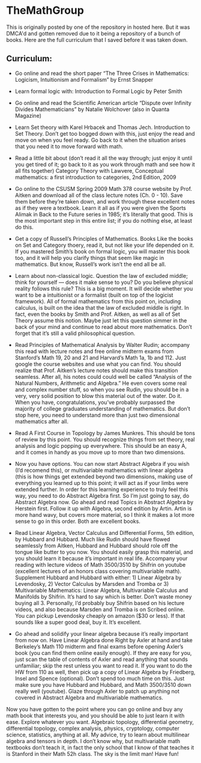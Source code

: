 # TheMathGroup

This is originally posted by one of the repository in hosted here. But it was DMCA'd and gotten removed due to it being a repository of a bunch of books. Here are the full curriculum that I saved before it was taken down.

## Curriculum:
* Go online and read the short paper “The Three Crises in Mathematics: Logicism, Intuitionism and Formalism” by Ernst Snapper

* Learn formal logic with: Introduction to Formal Logic by Peter Smith

* Go online and read the Scientific American article “Dispute over Infinity Divides Mathematicians” by Natalie Wolchover (also in Quanta Magazine)

* Learn Set theory with Karel Hrbacek and Thomas Jech. Introduction to Set Theory. Don’t get too bogged down with this, just enjoy the read and move on when you feel ready. Go back to it when the situation arises that you need it to move forward with math.

* Read a little bit about (don’t read it all the way through; just enjoy it until you get tired of it; go back to it as you work through math and see how it all fits together) Category Theory with Lawvere, Conceptual mathematics: a first introduction to categories, 2nd Edition, 2009

* Go online to the CSUSM Spring 2009 Math 378 course website by Prof. Aitken and download all of the class lecture notes (Ch. 0 - 10). Save them before they’re taken down, and work through these excellent notes as if they were a textbook. Learn it all as if you were given the Sports Alimak in Back to the Future series in 1985; it’s literally that good. This is the most important step in this entire list; if you do nothing else, at least do this.

* Get a copy of Russell’s Principles of Mathematics. Books Like the books on Set and Category thoery, read it, but not like your life depended on it. If you mastered Smith’s book on formal logic, you will master this book too, and it will help you clarify things that seem like magic in mathematics. But know, Russell’s work isn’t the end all be all.

* Learn about non-classical logic. Question the law of excluded middle; think for yourself — does it make sense to you? Do you believe physical reality follows this rule? This is a big moment. It will decide whether you want to be a intuitionist or a formalist (built on top of the logicist framework). All of formal mathematics from this point on, including calculus, is built on the idea that the law of excluded middle is right. In fact, even the books by Smith and Prof. Aitken, as well as all of Set Theory assume this notion. Maybe just let this question simmer in the back of your mind and continue to read about more mathematics. Don’t forget that it’s still a valid philosophical question.

* Read Principles of Mathematical Analysis by Walter Rudin; accompany this read with lecture notes and free online midterm exams from Stanford’s Math 19, 20 and 21 and Harvard’s Math 1a, 1b and 112. Just google the course websites and use what you can find. You should realize that Prof. Aitken’s lecture notes should make this transition seamless. After all, his notes could could well be called “Analysis of the Natural Numbers, Arithmetic and Algebra.” He even covers some real and complex number stuff, so when you see Rudin, you should be in a very, very solid position to blow this material out of the water. Do it. When you have, congratulations, you’ve probably surpassed the majority of college graduates understanding of mathematics. But don’t stop here, you need to understand more than just two dimensional mathematics after all.

* Read A First Course in Topology by James Munkres. This should be tons of review by this point. You should recognize things from set theory, real analysis and logic popping up everywhere. This should be an easy A, and it comes in handy as you move up to more than two dimensions.

* Now you have options. You can now start Abstract Algebra if you wish (I’d recomend this), or multivariable mathematics with linear algebra (this is how things get extended beyond two dimensions, making use of everything you learned up to this point; it will act as if your limbs were extended further. In order for this learning experience to truly feel this way, you need to do Abstract Algebra first. So I’m just going to say, do Abstract Algebra now. Go ahead and read Topics in Abstract Algebra by Herstein first. Follow it up with Algebra, second edition by Artin. Artin is more hand wavy, but covers more material, so I think it makes a lot more sense to go in this order. Both are excellent books.

* Read Linear Algebra, Vector Calculus and Differential Forms, 5th edition, by Hubbard and Hubbard. Much like Rudin should have flowed seamlessly from Aitken, Hubbard and Hubbard should role off the tongue like butter to you now. You should easily grasp this material, and you should learn it because it’s important in real life. Accompany your reading with lecture videos of Math 3500/3510 by Shifrin on youtube (excellent lectures of an honors class covering multivariable math). Supplement Hubbard and Hubbard with either: 1) Linear Algebra by Levendosky, 2) Vector Calculus by Marsden and Tromba or 3) Multivariable Mathematics: Linear Algebra, Multivariable Calculus and Manifolds by Shifrin. It’s hard to say which is better. Don’t waste money buying all 3. Personally, I’d probably buy Shifrin based on his lecture videos, and also because Marsden and Tromba is on Scribed online. You can pickup Levendosky cheaply on amazon ($30 or less). If that sounds like a super good deal, buy it. It’s excellent.

* Go ahead and solidify your linear algebra because it’s really important from now on. Have Linear Algebra done Right by Axler at hand and take Berkeley’s Math 110 midterm and final exams before opening Axler’s book (you can find them online easily enough). If they are easy for you, just scan the table of contents of Axler and read anything that sounds unfamiliar; skip the rest unless you want to read it. If you want to do the HW from 110 as well, then pick up a copy of Linear Algebra by Friedberg, Insel and Spence (optional). Don’t spend too much time on this. Just make sure you have Hubbard and Hubbard, and Math 3500/3510 down really well (youtube). Glaze through Axler to patch up anything not covered in Abstract Algebra and multivariable mathematics.
	
Now you have gotten to the point where you can go online and buy any math book that interests you, and you should be able to just learn it with ease. Explore whatever you want. Algebraic topology, differential geometry, differential topology, complex analysis, physics, cryptology, computer science, statistics, anything at all. My advice, try to learn about multilinear algebra and tensors in depth. I don’t know why, but multivariable math textbooks don’t teach it, in fact the only school that I know of that teaches it is Stanford in their Math 52h class. The sky is the limit man! Have fun!
